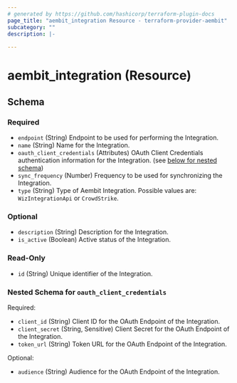 ```yaml
---
# generated by https://github.com/hashicorp/terraform-plugin-docs
page_title: "aembit_integration Resource - terraform-provider-aembit"
subcategory: ""
description: |-
  
---
```


# aembit_integration (Resource)





<!-- schema generated by tfplugindocs -->
## Schema

### Required

- `endpoint` (String) Endpoint to be used for performing the Integration.
- `name` (String) Name for the Integration.
- `oauth_client_credentials` (Attributes) OAuth Client Credentials authentication information for the Integration. (see [below for nested schema](#nestedatt--oauth_client_credentials))
- `sync_frequency` (Number) Frequency to be used for synchronizing the Integration.
- `type` (String) Type of Aembit Integration. Possible values are: `WizIntegrationApi` or `CrowdStrike`.

### Optional

- `description` (String) Description for the Integration.
- `is_active` (Boolean) Active status of the Integration.

### Read-Only

- `id` (String) Unique identifier of the Integration.

<a id="nestedatt--oauth_client_credentials"></a>
### Nested Schema for `oauth_client_credentials`

Required:

- `client_id` (String) Client ID for the OAuth Endpoint of the Integration.
- `client_secret` (String, Sensitive) Client Secret for the OAuth Endpoint of the Integration.
- `token_url` (String) Token URL for the OAuth Endpoint of the Integration.

Optional:

- `audience` (String) Audience for the OAuth Endpoint of the Integration.
